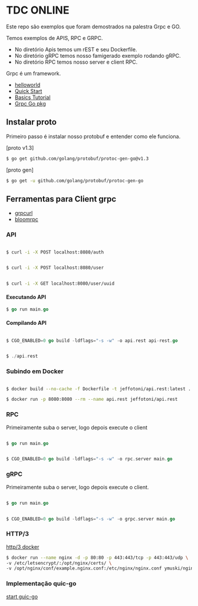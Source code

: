 # TDC ONLINE

Este repo são exemplos que foram demostrados na palestra Grpc e GO.

Temos exemplos de APIS, RPC e GRPC.

 - No diretório Apis temos um rEST e seu Dockerfile.
 - No diretório gRPC temos nosso famigerado exemplo rodando gRPC.
 - No diretório RPC temos nosso server e client RPC.

Grpc é um framework.

  - [helloworld](https://godoc.org/google.golang.org/grpc/examples/helloworld/helloworld)
  - [Quick Start](https://grpc.io/docs/languages/go/quickstart/)
  - [Basics Tutorial](https://grpc.io/docs/languages/go/basics/)
  - [Grpc Go pkg](https://godoc.org/google.golang.org/grpc)

## Instalar proto

Primeiro passo é instalar nosso protobuf e entender como ele funciona.

[proto v1.3]
 ```bash
 $ go get github.com/golang/protobuf/protoc-gen-go@v1.3
```

[proto gen]
 ```bash
 $ go get -u github.com/golang/protobuf/protoc-gen-go
```

## Ferramentas para Client grpc

 - [grpcurl](https://github.com/fullstorydev/grpcurl)
 - [bloomrpc](https://github.com/uw-labs/bloomrpc)

### API

```bash

$ curl -i -X POST localhost:8080/auth

```

```bash

$ curl -i -X POST localhost:8080/user

```

```bash

$ curl -i -X GET localhost:8080/user/uuid

```

#### Executando API
```go
$ go run main.go
```

#### Compilando API
```go

$ CGO_ENABLED=0 go build -ldflags="-s -w" -o api.rest api-rest.go

```

```go

$ ./api.rest

```

### Subindo em Docker

```bash

$ docker build --no-cache -f Dockerfile -t jeffotoni/api.rest:latest .

```

```bash
$ docker run -p 8080:8080 --rm --name api.rest jeffotoni/api.rest 

```

### RPC

Primeiramente suba o server, logo depois execute o client

```go

$ go run main.go

```

```go

$ CGO_ENABLED=0 go build -ldflags="-s -w" -o rpc.server main.go

```

### gRPC

Primeiramente suba o server, logo depois execute o client.

```go

$ go run main.go

```

```go

$ CGO_ENABLED=0 go build -ldflags="-s -w" -o grpc.server main.go

```
### HTTP/3
[http/3 docker](https://hub.docker.com/r/ymuski/nginx-quic)
```bash
$ docker run --name nginx -d -p 80:80 -p 443:443/tcp -p 443:443/udp \
-v /etc/letsencrypt/:/opt/nginx/certs/ \
-v /opt/nginx/conf/example.nginx.conf:/etc/nginx/nginx.conf ymuski/nginx-quic
```

### Implementação quic-go
[start guic-go](https://github.com/lucas-clemente/quic-go)